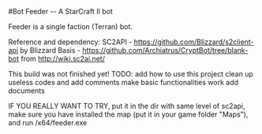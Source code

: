 #Bot Feeder -- A StarCraft II bot

Feeder is a single faction (Terran) bot.

Reference and dependency:
SC2API - https://github.com/Blizzard/s2client-api by Blizzard
Basis - https://github.com/Archiatrus/CryptBot/tree/blank-bot from http://wiki.sc2ai.net/


This build was not finished yet!
TODO:
add how to use this project
clean up useless codes and add comments
make basic functionalities work
add documents

IF YOU REALLY WANT TO TRY, put it in the dir with same level of sc2api, make sure you have installed the map (put it in your game folder "Maps"), and run /x64/feeder.exe 
